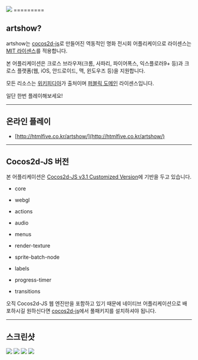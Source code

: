 <img src="./doc/s1.png"> 
=========

## artshow?

artshow는 [cocos2d-js](https://github.com/cocos2d/cocos2d-js)로 만들어진 역동적인 명화 전시회 어플리케이으로 라이센스는 [MIT 라이센스](./LICENSE)를 적용합니다.

본 어플리케이션은 크로스 브라우져(크롬, 사파리, 파이어폭스, 익스플로러9+ 등)과 크로스 플랫폼(웹, iOS, 안드로이드, 맥, 윈도우즈 등)을 지원합니다.

모든 리소스는 [위키피디아](http://en.wikipedia.org/wiki/Main_Page)가 출처이며 [퍼블릭 도메인](http://commons.wikimedia.org/wiki/Public_domain) 라이센스입니다.

일단 한번 플레이해보세요!

---

## 온라인 플레이

- [http://htmlfive.co.kr/artshow/](http://htmlfive.co.kr/artshow/)

---

## Cocos2d-JS 버전

본 어플리케이션은 [Cocos2d-JS v3.1 Customized Version](http://cocos2d-x.org/filecenter/jsbuilder/)에 기반을 두고 있습니다.

- core

- webgl

- actions

- audio

- menus

- render-texture

- sprite-batch-node

- labels

- progress-timer

- transitions

오직 Cocos2d-JS 웹 엔진만을 포함하고 있기 때문에 네이티브 어플리케이션으로 배포하시길 원하신다면 [cocos2d-js](https://github.com/cocos2d/cocos2d-js)에서 풀패키지를 설치하셔야 됩니다.

---

## 스크린샷

<img src="./doc/s2.png"> 

<img src="./doc/s3.png"> 

<img src="./doc/s4.png"> 

<img src="./doc/s5.png"> 
